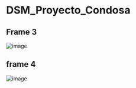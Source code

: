 # DSM_Proyecto_Condosa

## Frame 3

![image](https://github.com/Luis4nge1/DSM_Proyecto_Condosa/assets/132635578/071b3b06-1957-4c39-95b3-991c05914545)

## frame 4

![image](https://github.com/Luis4nge1/DSM_Proyecto_Condosa/assets/132635578/5879d794-636e-46e0-a2a1-dca696f70158)



